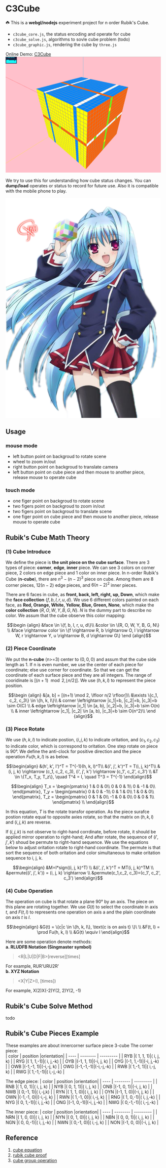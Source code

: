 # C3Cube

☘️ This is a **webgl/nodejs** experiment project for n order Rubik's Cube.  

- `c3cube_core.js`, the status encoding and operate for cube
- `c3cube_solve.js`, algorithms to sovle cube problem (todo)
- `c3cube_graphic.js`, rendering the cube by `three.js`

Online Demo: [C3Cube](https://yuriapp.netlify.app/c3cube/)
![c3cube](screenshot/c3cube_example1.png)

We try to use this for understanding how cube status changes. You can **dump/load** operates or status to record for future use. Also it is compatible with the mobile phone to play.  

![c3cube](screenshot/c3cube.png)

## Usage

### mouse mode  

- left button point on backgroud to rotate scene
- wheel to zoom in/out
- right button point on backgroud to translate camera
- left button point on cube piece and then mouse to another piece, release mouse to operate cube

### touch mode  

- one figer point on backgroud to rotate scene
- two figers point on backgroud to zoom in/out
- two figers point on backgroud to translate scene
- one figer point on cube piece and then mouse to another piece, release mouse to operate cube

## Rubik's Cube Math Theory

### (1) Cube Introduce  

We define the piece is **the unit piece on the cube surface**. There are 3 types of piece: **corner**, **edge**, **inner** piece.  We can see 3 colors on corner piece, 2 colors on edge piece and 1 color on inner piece. In n-order Rubik's Cube (**n-cube**), there are $n^3-(n-2)^3$ piece on cube. Among them are $8$ corner pieces, $12(n-2)$ edge pieces, and $6(n-2)^2$ inner pieces.  

There are 6 faces in cube, as **front, back, left, right, up, Down**, which make the **face collection** $\{f, b, l, r, u, d\}$. We use 6 different colors painted on each face, as **Red, Orange, White, Yellow, Blue, Green, None**, which make the **color collection** $\{R,O,W,Y,B,G,N\}$. $N$ is the dummy part to describe no color.  We assum that the cube observe this color mapping:  

```math
\begin {align}
&face \in \{f, b, l, r, u, d\}\\
&color \in \{R, O, W, Y, B, G, N\} \\
&face \rightarrow color \in 
\{f \rightarrow R, b \rightarrow O, l \rightarrow W, r \rightarrow Y, u \rightarrow B, d \rightarrow G\}
\end {align}
```

### (2) Piece Coordinate  

We put the **n-cube** (n>=3) center to $(0, 0, 0)$ and assum that the cube side length as $1$. If n is even number, we use the center of each piece for coordinate; else use corner for coordinate. So that we can get the coordinate of each surface piece and they are all integers. The range of cooridinate is $[(n+1) \mod 2, \lfloor n/2 \rfloor]$. We use $(h, k, l)$ to represent the piece position.  

```math
\begin {align}
&[a, b] = [(n+1) \mod 2, \lfloor n/2 \rfloor]\\
&\exists \{c_1, c_2, c_3\} \in \{h, k, l\}\\
& corner \leftrightarrow |c_1|=b, |c_2|=b, |c_3|=b \sim O(C) \\
& edge \leftrightarrow |c_1| \in [a, b), |c_2|=b, |c_3|=b \sim O(n) \\
& inner \leftrightarrow |c_1|, |c_2| \in [a, b), |c_3|=b \sim O(n^2)\\
\end {align}
```

### (3) Piece Rotate  

We use $(h, k, l)$ to indicate postion, $(i, j, k)$ to indicate oritation, and $(c_1, c_2, c_3)$ to indicate color, which is correspond to oritation. One step rotate on piece is 90°. We define the anti-clock for positive direction and the piece operation $Fu(h, k, l)$ is as below.  

```math
\begin{align}
&(h', k', l')^T = T^{-1}(h, k, l)^T\\
&(i', j', k')^T = T(i, j, k)^T\\
&(i, j, k) \rightarrow (c_1, c_2, c_3), (i', j', k') \rightarrow (c_1', c_2', c_3') \\
&T \in \{T_x, T_y, T_z\}, \quad T^4 = I, \quad T^3 = T^{-1}
\end{align}
```

```math
\begin{align}
T_x = \begin{pmatrix}
1 & 0 & 0\\
0 & 0 & 1\\
0 & -1 & 0\\
\end{pmatrix}, 

T_y = \begin{pmatrix}
0 & 0 & -1\\
0 & 1 & 0\\
1 & 0 & 0\\
\end{pmatrix}, 

T_z = \begin{pmatrix}
0 & 1 & 0\\
-1 & 0 & 0\\
0 & 0 & 1\\
\end{pmatrix} \\
\end{align}
```

In this equation,  $T$ is the rotate transfor operation.  As the piece surafce postion rotate equal to opposite axies rotate, so that the matrix on $(h, k, l)$ and $(i, j, k)$ are reverse.  

If $(i, j, k)$ is not observe to right-hand corrdinate, before rotate, it should be applied mirror operation to right-hand; And after rotate,  the sequence of $(i', j', k')$ shoud be permute to right-hand sequence. We use the equations below to adjust oritation rotate to right-hand coordinate. The permute is that sort the sequence of both oritation and color simultaneous to make oritation sequence to i, j, k.  

```math
\begin{align}
&M=I*sign((i, j, k)^T) \\
&(i', j', k')^T = MT(i, j, k)^TM \\
&permute((i', j', k')) = (i, j, k) \rightarrow \\
&permute(c_1,c_2, c_3)=(c_1', c_2', c_3')
\end{align}
```

### (4) Cube Operation  

The operation on cube is that rotate a plane 90° by an axis. The piece on this plane are rotating together. We use $G(t)$ to select the coordinate in axis $t$, and $F(t, l)$ to represents one operation on axis a and the plain coordinate on axis $t$ is $l$.  

```math
\begin{align}
&G(t) = \{c|c \in \{h, k, l\}, \text{c is on axis t} \}\ \\
&F(t, l) = \prod Fu(h, k, l) \\
&G(t) \equiv l
\end{align}
```

Here are some operation denote methods:  
**a. RLUDFB Notation (Singmaster symbol)**
   > \<R|L|U|D|F|B>\[reverse][times]

   For example, RUR'URU2R'  
**b. XYZ Notation**
  > \<X|Y|Z>(I, [times])
  
  For example, X(2)X(-2)Y(2, 2)Y(2, -1)

## Rubik's Cube Solve Method  

todo  

## Rubik's Cube Pieces Example

These examples are about innercorner surface piece 3-cube
The corner piece:  
| color | position |orientation|
| ----  | -------- | --------- |
|  RYB  |( 1, 1, 1)|( i, j, k) |
|  RYG  |( 1, 1,-1)|( i, j,-k) |
|  OYB  |(-1, 1, 1)|(-i, j, k) |
|  OYG  |(-1, 1,-1)|(-i, j,-k) |
|  OWB  |(-1,-1, 1)|(-i,-j, k) |
|  OWG  |(-1,-1,-1)|(-i,-j,-k) |
|  RWB  |( 1,-1, 1)|( i,-j, k) |
|  RWG  |( 1,-1,-1)|( i,-j,-k) |

The edge piece:
| color | position |orientation|
| ----  | -------- | --------- |
|  RNB  |( 1, 0, 1)|( i, j, k) |
|  NYB  |( 0, 1, 1)|( i, j, k) |
|  ONB  |(-1, 0, 1)|(-i, j, k) |
|  NWB  |( 0,-1, 1)|( i,-j,k) |
|  RYN  |( 1, 1, 0)|( i, j, k) |
|  OYN  |(-1, 1, 0)|(-i, j, k) |
|  OWN  |(-1,-1, 0)|(-i,-j, k) |
|  RWN  |( 1,-1, 0)|( i,-j, k) |
|  RNG  |( 1, 0,-1)|( i, j,-k) |
|  NYG  |( 0, 1,-1)|( i, j,-k) |
|  ONG  |(-1, 0,-1)|(-i, j,-k) |
|  NWG  |( 0,-1,-1)|( i,-j,-k) |

The inner piece:
| color | position |orientation|
| ----  | -------- | --------- |
|  NRN  |( 1, 0, 0)|( i, j, k) |
|  NYN  |( 0, 1, 0)|( i, j, k) |
|  NBN  |( 0, 0, 1)|( i, j, k) |
|  NGN  |( 0, 0,-1)|( i, j,-k) |
|  NWN  |( 0,-1, 0)|( i,-j, k) |
|  NON  |(-1, 0, 0)|(-i, j, k) |

## Reference  

1. [cube equation](https://www.bilibili.com/video/BV1N44y1H7aJ)
2. [rubik cube proof](http://www.geometer.org/rubik/group.pdf)
3. [cube group operation](https://www.toutiao.com/answer/6753547890284560647)  
